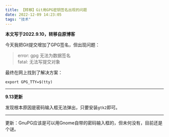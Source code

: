 ```yaml
---
title: 【转移】Git用GPG密钥签名出现的问题
date: 2022-12-09 14:23:05
tags: "技术"
---
```


**本文写于2022.9.10，转移自原博客**  

今天我把Git提交增加了GPG签名，但出现问题：  

> error: gpg 无法为数据签名  
fatal: 无法写提交对象  

最终在网上找到了解决方案：  

```export GPG_TTY=$(tty)```  

***  
**9.13更新**  

发现根本原因是密码输入框无法弹出，只要安装`gtk2`即可。

***

更新：GnuPG应该是可以用Gnome自带的密码输入框的，但未何没有，目前还是个谜。